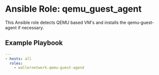# Ansible Role: qemu_guest_agent
This Ansible role detects QEMU based VM's and installs the qemu-guest-agent if necessary.

Example Playbook
----------------
```yaml
---
- hosts: all
  roles:
    - wallernetwork.qemu-guest-agend
```
